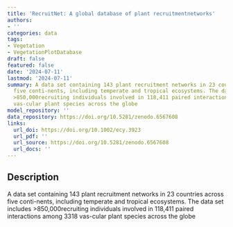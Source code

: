 ```yaml
---
title: 'RecruitNet: A global database of plant recruitmentnetworks'
authors:
- ''
categories: data
tags:
- Vegetation
- VegetationPlotDatabase
draft: false
featured: false
date: '2024-07-11'
lastmod: '2024-07-11'
summary: A data set containing 143 plant recruitment networks in 23 countries across
  five conti-nents, including temperate and tropical ecosystems. The data set includes
  >850,000recruiting individuals involved in 118,411 paired interactions among 3318
  vas-cular plant species across the globe
model_repository: ''
data_repository: https://doi.org/10.5281/zenodo.6567608
links:
  url_doi: https://doi.org/10.1002/ecy.3923
  url_pdf: ''
  url_source: https://doi.org/10.5281/zenodo.6567608
  url_docs: ''
---
```


## Description

A data set containing 143 plant recruitment networks in 23 countries across five conti-nents, including temperate and tropical ecosystems. The data set includes >850,000recruiting individuals involved in 118,411 paired interactions among 3318 vas-cular plant species across the globe


